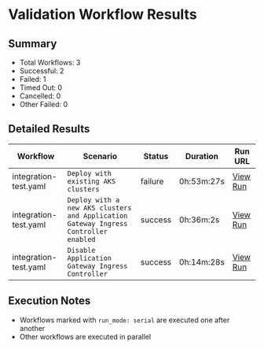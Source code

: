 # Validation Workflow Results

## Summary
- Total Workflows: 3
- Successful: 2
- Failed: 1
- Timed Out: 0
- Cancelled: 0
- Other Failed: 0

## Detailed Results

| Workflow | Scenario | Status | Duration | Run URL |
|----------|----------|---------|-----------|----------|
| integration-test.yaml | `Deploy with existing AKS clusters` | failure | 0h:53m:27s | [View Run](https://github.com/azure-javaee/azure.liberty.aks/actions/runs/16667862621) |
| integration-test.yaml | `Deploy with a new AKS clusters and Application Gateway Ingress Controller enabled` | success | 0h:36m:2s | [View Run](https://github.com/azure-javaee/azure.liberty.aks/actions/runs/16668795729) |
| integration-test.yaml | `Disable Application Gateway Ingress Controller` | success | 0h:14m:28s | [View Run](https://github.com/azure-javaee/azure.liberty.aks/actions/runs/16669471638) |


## Execution Notes
- Workflows marked with `run_mode: serial` are executed one after another
- Other workflows are executed in parallel
